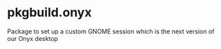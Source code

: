 # pkgbuild.onyx
Package to set up a custom GNOME session which is the next version of our Onyx desktop
